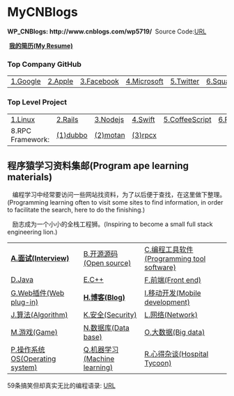 # MyCNBlogs
<p><Strong>WP_CNBlogs: http://www.cnblogs.com/wp5719/ </Strong>
 &nbsp;Source Code:<a href="https://github.com/wuping5719/MyCNBlogs/tree/master/CNBlogs-SourceCode">URL</a>
</p>

<p>&nbsp;<a href="https://github.com/wuping5719/MyCNBlogs/blob/master/Introduce/MyResume.md"><strong>我的简历(My Resume)</strong></a> 
</p>

<h3>Top Company GitHub</h3>
<table>
  <tr>
    <td>
      <a href="https://github.com/google">1.Google</a>
    </td>
    <td>
      <a href="https://github.com/apple">2.Apple</a>
    </td>
    <td>
      <a href="https://github.com/facebook">3.Facebook</a>
    </td>
    <td>
      <a href="https://github.com/microsoft">4.Microsoft</a>
    </td>
    <td>
      <a href="https://github.com/twitter">5.Twitter</a>
    </td>
    <td>
      <a href="https://github.com/square">6.Square</a>
    </td>
    <td>
      <a href="https://github.com/alibaba">7.Alibaba</a>
    </td>
    <td>
      <a href="https://github.com/baidu">8.Baidu</a>
    </td>
  </tr>
</table>

<h3>Top Level Project</h3>
<table>
  <tr>
    <td>
      <a href="https://github.com/torvalds/linux">1.Linux</a>
    </td>
    <td>
      <a href="https://github.com/rails/rails">2.Rails</a>
    </td>
    <td>
      <a href="https://github.com/nodejs/node">3.Nodejs</a>
    </td>
    <td>
      <a href="https://github.com/apple/swift">4.Swift</a>
    </td>
    <td>
      <a href="https://github.com/jashkenas/coffeescript">5.CoffeeScript</a>
    </td>
    <td>
      <a href="https://github.com/ruby/ruby">6.Ruby</a>
    </td>
    <td>
      <a href="https://github.com/realm">7.Realm</a>
    </td>
  </tr>
  <tr>
    <td>
      8.RPC Framework:
    </td>
    <td>
      <a href="http://dubbo.io/">(1)dubbo</a>
    </td>
    <td>
      <a href="https://github.com/weibocom/motan">(2)motan</a>
    </td>
    <td>
      <a href="https://github.com/smallnest/rpcx">(3)rpcx</a>
    </td>
  </tr>
</table>

<h2>程序猿学习资料集邮(Program ape learning materials)</h2>
<p>&nbsp; &nbsp;编程学习中经常要访问一些网站找资料，为了以后便于查找，在这里做下整理。(Programming learning often to visit some sites to find information, in order to facilitate the search, here to do the finishing.)</p>
<p>&nbsp; &nbsp;励志成为一个小小的全栈工程狮。(Inspiring to become a small full stack engineering lion.)</p>

<table>
  <tr>
    <td>
      <a href="https://github.com/wuping5719/MyCNBlogs/blob/master/Learning-Notes/Interview.md"><strong>A.面试(Interview)</strong></a>
    </td>
    <td>
      <a href="https://github.com/wuping5719/MyCNBlogs/blob/master/Learning-Notes/SourceCode.md">B.开源源码(Open source)</a>
    </td>
    <td>
      <a href="https://github.com/wuping5719/MyCNBlogs/blob/master/Learning-Notes/Tools.md">C.编程工具软件(Programming tool software)</a>
    </td>
  </tr>
  <tr>
    <td>
      <a href="https://github.com/wuping5719/MyCNBlogs/blob/master/Learning-Notes/Java.md">D.Java</a>
    </td>
    <td>
      <a href="https://github.com/wuping5719/MyCNBlogs/blob/master/Learning-Notes/CPlusPlus.md">E.C++</a>
    </td>
    <td>
      <a href="https://github.com/wuping5719/MyCNBlogs/blob/master/Learning-Notes/Front-End.md">F.前端(Front end)</a>
    </td>
  </tr>
  <tr>
    <td>
      <a href="https://github.com/wuping5719/MyCNBlogs/blob/master/Learning-Notes/WebPlug-Ins.md">G.Web插件(Web plug-in)</a>
    </td>
    <td>
      <a href="https://github.com/wuping5719/MyCNBlogs/blob/master/Learning-Notes/FamousBlogs.md"><strong>H.博客(Blog)</strong></a>
    </td>
    <td>
      <a href="https://github.com/wuping5719/MyCNBlogs/blob/master/Learning-Notes/MobileDevelopment.md">
      I.移动开发(Mobile development)</a>
    </td>
  </tr>
  <tr>
    <td>
      <a href="https://github.com/wuping5719/MyCNBlogs/blob/master/Learning-Notes/Algorithm.md">J.算法(Algorithm)</a>
    </td>
    <td>
      <a href="https://github.com/wuping5719/MyCNBlogs/blob/master/Learning-Notes/Security.md">K.安全(Security)</a>
    </td>
    <td>
      <a href="https://github.com/wuping5719/MyCNBlogs/blob/master/Learning-Notes/Network.md">L.网络(Network)</a>
    </td>
  </tr>
  <tr>
    <td>
      <a href="https://github.com/wuping5719/MyCNBlogs/blob/master/Learning-Notes/Game.md">M.游戏(Game)</a>
    </td>
    <td>
      <a href="https://github.com/wuping5719/MyCNBlogs/blob/master/Learning-Notes/DataBase.md">N.数据库(Data base)</a>
    </td>
    <td>
      <a href="https://github.com/wuping5719/MyCNBlogs/blob/master/Learning-Notes/BigData.md">O.大数据(Big data)</a>
    </td>
  </tr>
  <tr>
    <td>
      <a href="https://github.com/wuping5719/MyCNBlogs/blob/master/Learning-Notes/OperatingSystem.md">P.操作系统OS(Operating system)</a>
    </td>
    <td>
      <a href="https://github.com/wuping5719/MyCNBlogs/blob/master/Learning-Notes/MachineLearning.md">Q.机器学习(Machine learning)</a>
    </td>
    <td>
      <a href="https://github.com/wuping5719/MyCNBlogs/blob/master/Learning-Notes/Experiences.md">R.心得杂谈(Hospital Tycoon)</a>
    </td>
  </tr>
</table>

<p>59条搞笑但却真实无比的编程语录:
  <a href="https://github.com/wuping5719/MyCNBlogs/blob/master/Humor.md">URL</a>
</p>
